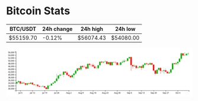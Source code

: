 # Bitcoin Stats

BTC/USDT|24h change|24h high|24h low|
|---|---|---|---|
|$55159.70|-0.12%|$56074.43|$54080.00|

<img src="./chart.svg">
